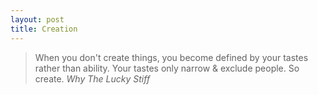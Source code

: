 ```yaml
---
layout: post
title: Creation
---
```

> When you don't create things, you become defined by your tastes rather than ability. 
> Your tastes only narrow & exclude people. So create. <cite>Why The Lucky Stiff</cite>
